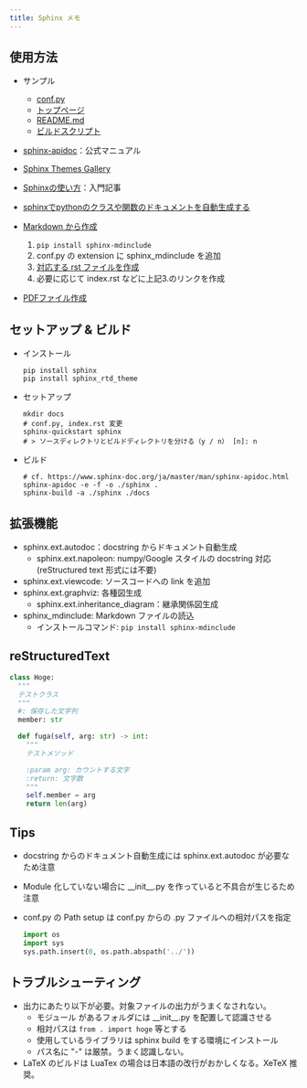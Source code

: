 ```yaml
---
title: Sphinx メモ
---
```


## 使用方法

- サンプル
  - [conf.py](https://github.com/applejxd/slam-practice/blob/master/python/sphinx/conf.py)
  - [トップページ](https://raw.githubusercontent.com/applejxd/slam-practice/master/python/sphinx/index.rst)
  - [README.md](https://raw.githubusercontent.com/applejxd/slam-practice/master/python/sphinx/link_readme.rst)
  - [ビルドスクリプト](https://github.com/applejxd/slam-practice/blob/master/python/build_docs.ps1)

- [sphinx-apidoc](https://www.sphinx-doc.org/ja/master/man/sphinx-apidoc.html)：公式マニュアル
- [Sphinx Themes Gallery](https://sphinx-themes.org/)
- [Sphinxの使い方](https://qiita.com/futakuchi0117/items/4d3997c1ca1323259844)：入門記事
- [sphinxでpythonのクラスや関数のドキュメントを自動生成する](https://joppot.info/2018/03/30/4156)

- [Markdown から作成](https://github.com/omnilib/sphinx-mdinclude)
  1. `pip install sphinx-mdinclude`
  2. conf.py の extension に sphinx_mdinclude を追加
  3. [対応する rst ファイルを作成](https://stackoverflow.com/questions/46278683/include-my-markdown-readme-into-sphinx)
  4. 必要に応じて index.rst などに上記3.のリンクを作成
- [PDFファイル作成](https://sphinx-users.jp/cookbook/pdf/index.html)

## セットアップ & ビルド

- インストール

  ```shell
  pip install sphinx
  pip install sphinx_rtd_theme
  ```

- セットアップ

  ```shell
  mkdir docs
  # conf.py, index.rst 変更
  sphinx-quickstart sphinx
  # > ソースディレクトリとビルドディレクトリを分ける（y / n） [n]: n
  ```

- ビルド

  ```shell
  # cf. https://www.sphinx-doc.org/ja/master/man/sphinx-apidoc.html
  sphinx-apidoc -e -f -o ./sphinx .
  sphinx-build -a ./sphinx ./docs
  ```

## 拡張機能

- sphinx.ext.autodoc：docstring からドキュメント自動生成
  - sphinx.ext.napoleon: numpy/Google スタイルの docstring 対応 (reStructured text 形式には不要)
- sphinx.ext.viewcode: ソースコードへの link を追加
- sphinx.ext.graphviz: 各種図生成
  - sphinx.ext.inheritance_diagram：継承関係図生成
- sphinx_mdinclude: Markdown ファイルの読込
  - インストールコマンド: `pip install sphinx-mdinclude`

## reStructuredText

```python
class Hoge:
  """
  テストクラス
  """
  #: 保存した文字列
  member: str

  def fuga(self, arg: str) -> int:
    """
    テストメソッド

    :param arg: カウントする文字
    :return: 文字数
    """
    self.member = arg
    return len(arg)
```

## Tips

- docstring からのドキュメント自動生成には sphinx.ext.autodoc が必要なため注意
- Module 化していない場合に \_\_init\_\_.py を作っていると不具合が生じるため注意
- conf.py の Path setup は conf.py からの .py ファイルへの相対パスを指定

  ```python
  import os
  import sys
  sys.path.insert(0, os.path.abspath('../'))
  ```

## トラブルシューティング

- 出力にあたり以下が必要。対象ファイルの出力がうまくなされない。
  - モジュール があるフォルダには \_\_init\_\_.py を配置して認識させる
  - 相対パスは `from . import hoge` 等とする
  - 使用しているライブラリは sphinx build をする環境にインストール
  - パス名に "-" は厳禁。うまく認識しない。
- LaTeX のビルドは LuaTex の場合は日本語の改行がおかしくなる。XeTeX 推奨。
